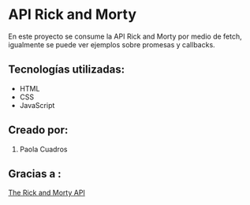 # API Rick and Morty

En este proyecto se consume la API Rick and Morty por medio de fetch, igualmente se puede ver ejemplos sobre promesas y callbacks.

## Tecnologías utilizadas:

- HTML
- CSS
- JavaScript

## Creado por:

1. Paola Cuadros

## Gracias a :
[The Rick and Morty API](https://rickandmortyapi.com/)

